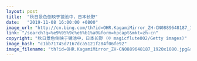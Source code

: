 ```yaml
---
layout: post
title:  "秋日景色倒映于镜池中，日本长野"
date:   "2019-11-08 16:00:00 +0800"
image_url: "http://cn.bing.com/th?id=OHR.KagamiMirror_ZH-CN0889648187_1920x1080.jpg&rf=LaDigue_1920x1080.jpg&pid=hp"
link: "/search?q=%e9%95%9c%e6%b1%a0&form=hpcapt&mkt=zh-cn"
copyright: "秋日景色倒映于镜池中，日本长野 (© magicflute002/Getty images)"
image_hash: "c1bb71745d7167dca5121f284f06fe92"
image_filename: "th?id=OHR.KagamiMirror_ZH-CN0889648187_1920x1080.jpg&rf=LaDigue_1920x1080.jpg&pid=hp"
---
```

